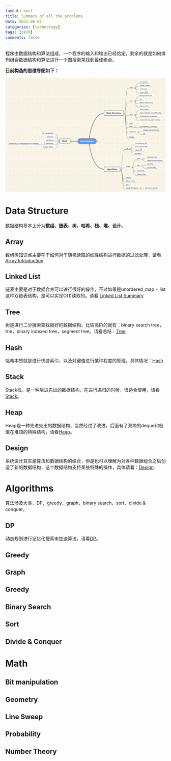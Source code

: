 ```yaml
---
layout: post
title: Summary of all the problems
date: 2021-06-01
categories: [technology]
tags: [tech]
comments: false
---
```




程序由数据结构和算法组成，一个程序的输入和输出已经给定，剩余的就是如何排列组合数据结构和算法进行一个图搜索来找到最佳组合。



**目前构造的思维导图如下：**

![Algorithm Classification](../images/leetcode.png)



# Data Structure

数据结构基本上分为**数组、链表、树、哈希、栈、堆、设计**。




## Array 

数组类知识点主要在于如何对于随机读取的线性结构进行数据的过滤处理，请看[Array Introduction](http://yuchenspace.info/array/)



## Linked List

链表主要是对于数据合并可以进行很好的操作，不过如果是unordered_map + list这种双链表结构，是可以实现O(1)读取的。请看 [Linked List Summary](http://yuchenspace.info/linked-list-summary/)



## Tree

树是进行二分搜索查找极好的数据结构。比较高阶的就有：binary search tree，trie，binary indexed tree，segment tree。请看总结：[Tree](http://yuchenspace.info/tree/)



## Hash 

哈希本质就是进行快速索引，以及对键值进行某种程度的管理。具体情况：[Hash](http://yuchenspace.info/hash/)



## Stack

Stack栈，是一种后进先出的数据结构，在进行递归的时候，很适合使用，请看 [Stack](http://yuchenspace.info/stack/)。



## Heap

Heap是一种先进先出的数据结构，当然经过了改进，后面有了双向的deque和极值在堆顶的特殊结构，请看[Heap](http://yuchenspace.info/heap/)。



## Design

系统设计其实是算法和数据结构的结合，但是也可以理解为对各种数据组合之后创造了新的数据结构，这个数据结构支持某些特殊的操作，具体请看：[Design](http://yuchenspace.info/design/).



# Algorithms

算法涉及大类，DP、greedy、graph、binary search、sort、divide & conquer。

 

## DP

动态规划进行记忆化搜索来加速算法，请看[DP]()。



## Greedy



## Graph



## Greedy



## Binary Search



## Sort



## Divide & Conquer





# Math



## Bit manipulation



## Geometry



## Line Sweep



## Probability 



## Number Theory



